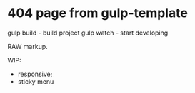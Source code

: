 # 404 page from gulp-template


gulp build - build project
gulp watch - start developing

RAW markup.

WIP:
- responsive;
- sticky menu
